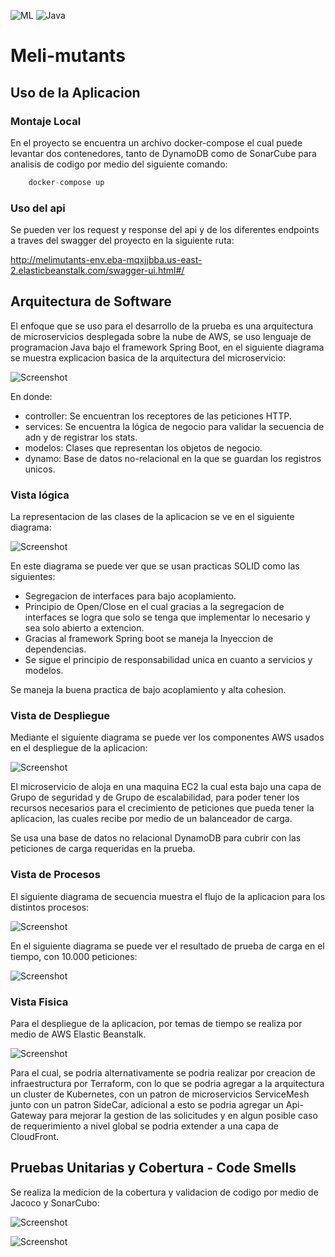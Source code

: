![ML](https://img.shields.io/badge/ML-Marcado%20Libre-yellow)
![Java](https://img.shields.io/badge/Java-1.8-brightgreen)

# Meli-mutants

## Uso de la Aplicacion

### Montaje Local

En el proyecto se encuentra un archivo docker-compose el cual puede levantar dos contenedores, tanto de DynamoDB como de SonarCube para analisis de codigo por medio del siguiente comando:
```java
	docker-compose up
```

### Uso del api

Se pueden ver los request y response del api y de los diferentes endpoints a traves del swagger del proyecto en la siguiente ruta:

http://melimutants-env.eba-mqxjjbba.us-east-2.elasticbeanstalk.com/swagger-ui.html#/


## Arquitectura de Software

El enfoque que se uso para el desarrollo de la prueba es una arquitectura de microservicios desplegada sobre la nube de AWS, se uso lenguaje de programacion Java bajo el framework Spring Boot, en el siguiente diagrama se muestra explicacion basica de la arquitectura del microservicio:

![Screenshot](https://github.com/david2and/Meli-mutants/blob/master/docs/resources/BasicArchitecture.png?raw=true)

En donde:
* controller: Se encuentran los receptores de las peticiones HTTP.
* services: Se encuentra la lógica de negocio para validar la secuencia de adn y de registrar los stats.
* modelos: Clases que representan los objetos de negocio.
* dynamo: Base de datos no-relacional en la que se guardan los registros unicos.

### Vista lógica

La representacion de las clases de la aplicacion se ve en el siguiente diagrama:

![Screenshot](https://github.com/david2and/Meli-mutants/blob/master/docs/resources/ClassDiagram.png?raw=true)

En este diagrama se puede ver que se usan practicas SOLID como las siguientes:
* Segregacion de interfaces para bajo acoplamiento.
* Principio de Open/Close en el cual gracias a la segregacion de interfaces se logra que solo se tenga que implementar lo necesario y sea solo abierto a extencion.
* Gracias al framework Spring boot se maneja la Inyeccion de dependencias.
* Se sigue el principio de responsabilidad unica en cuanto a servicios y modelos.

Se maneja la buena practica de bajo acoplamiento y alta cohesion.

### Vista de Despliegue

Mediante el siguiente diagrama se puede ver los componentes AWS usados en el despliegue de la aplicacion:

![Screenshot](https://github.com/david2and/Meli-mutants/blob/master/docs/resources/AWS%20Components.png?raw=true)

El microservicio de aloja en una maquina EC2 la cual esta bajo una capa de Grupo de seguridad y de Grupo de escalabilidad, para poder tener los recursos necesarios para el crecimiento de peticiones que pueda tener la aplicacion, las cuales recibe por medio de un balanceador de carga.

Se usa una base de datos no relacional DynamoDB para cubrir con las peticiones de carga requeridas en la prueba.

### Vista de Procesos

El siguiente diagrama de secuencia muestra el flujo de la aplicacion para los distintos procesos:

![Screenshot](https://github.com/david2and/Meli-mutants/blob/master/docs/resources/SecuenceDiagram.png?raw=true)

En el siguiente diagrama se puede ver el resultado de prueba de carga en el tiempo, con 10.000 peticiones:

![Screenshot](https://github.com/david2and/Meli-mutants/blob/master/docs/resources/ReportOverTime.PNG?raw=true)

### Vista Fisica

Para el despliegue de la aplicacion, por temas de tiempo se realiza por medio de AWS Elastic Beanstalk.

![Screenshot](https://github.com/david2and/Meli-mutants/blob/master/docs/resources/elastic-beanstalk.jpg?raw=true)

Para el cual, se podria alternativamente se podria realizar por creacion de infraestructura por Terraform, con lo que se podria agregar a la arquitectura un cluster de Kubernetes, con un patron de microservicios ServiceMesh junto con un patron SideCar, adicional a esto se podria agregar un Api-Gateway para mejorar la gestion de las solicitudes y en algun posible caso de requerimiento a nivel global se podria extender a una capa de CloudFront.

## Pruebas Unitarias y Cobertura - Code Smells
Se realiza la medicion de la cobertura y validacion de codigo por medio de Jacoco y SonarCubo:

![Screenshot](https://github.com/david2and/Meli-mutants/blob/master/docs/resources/Coverage.PNG?raw=true)

![Screenshot](https://github.com/david2and/Meli-mutants/blob/master/docs/resources/CoveragePorcentage.PNG?raw=true)





